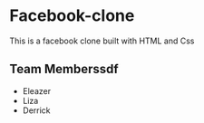 # Facebook-clone

This is a facebook clone built with HTML and Css

## Team Memberssdf

- Eleazer
- Liza
- Derrick
